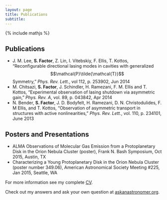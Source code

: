 ```yaml
---
layout: page
title: Publications 
subtitle:
---
```

{% include mathjs %}

## Publications

* J. M. Lee, **S. Factor**, Z. Lin, I. Vitebskiy, F. Ellis, T. Kottos, “Reconfigurable directional lasing modes in cavities with generalized $$\mathcal{P}\tilde{\mathcal{T}}$$ Symmetry,” *Phys. Rev. Lett.*, vol 112, p. 253902, Jun 2014
* M. Chitsazi, **S. Factor**, J. Schindler, H. Ramezani, F. M. Ellis and T. Kottos, “Experimental observation of lasing shutdown via asymmetric gain,” *Phys. Rev. A*, vol. 89, p. 043842, Apr 2014
* N. Bender, **S. Factor**, J. D. Bodyfelt, H. Ramezani, D. N. Christodulides, F. M Ellis, and T. Kottos, “Observation of asymmetric transport in structures with active nonlinearities,” *Phys. Rev. Lett.*, vol. 110, p. 234101, June 2013

## Posters and Presentations

* ALMA Observations of Molecular Gas Emission from a Protoplanetary Disk in the Orion Nebula Cluster (poster), Frank N. Bash Symposium, Oct 2015, Austin, TX
* Characterizing a Young Protoplanetary Disk in the Orion Nebula Cluster (poster number 349.06), American Astronomical Society Meeting #225, Jan 2015, Seattle, WA

For more information see my complete [CV](CV.pdf).

Check out my answers and ask your own question at [askanastronomer.org](http://askanastronomer.org/byauthor/?author=Sam+Factor).
